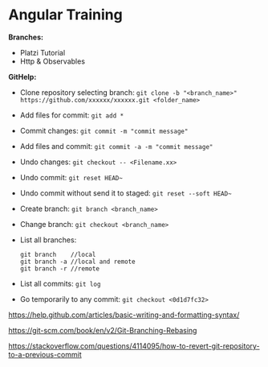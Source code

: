 ﻿# Angular Training

**Branches:**

* Platzi Tutorial
* Http & Observables


**GitHelp:**

* Clone repository selecting branch:
    `git clone -b "<branch_name>" https://github.com/xxxxxx/xxxxxx.git <folder_name>`

* Add files for commit:
    `git add *`

* Commit changes:
    `git commit -m "commit message"`

* Add files and commit:
    `git commit -a -m "commit message"`

* Undo changes:
    `git checkout -- <Filename.xx>`

* Undo commit:
    `git reset HEAD~`

* Undo commit without send it to staged:
    `git reset --soft HEAD~`

* Create branch:
    `git branch <branch_name>`
    
* Change branch:
    `git checkout <branch_name>`
    
* List all branches:
    ```
    git branch    //local
    git branch -a //local and remote
    git branch -r //remote
    ```

* List all commits:
    `git log`

* Go temporarily to any commit:
    `git checkout <0d1d7fc32>`
    
https://help.github.com/articles/basic-writing-and-formatting-syntax/

https://git-scm.com/book/en/v2/Git-Branching-Rebasing

https://stackoverflow.com/questions/4114095/how-to-revert-git-repository-to-a-previous-commit
